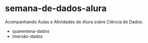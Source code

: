 # semana-de-dados-alura

Acompanhando Aulas e Atividades do Alura sobre Ciência de Dados.

- quarentena-dados
- imersão-dados
